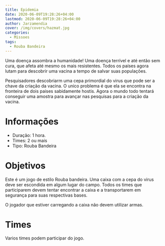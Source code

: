 ```yaml
---
title: Epidemia
date: 2020-06-09T19:28:26+04:00
lastmod: 2020-06-09T19:28:26+04:00
author: Jarzamendia
cover: /img/covers/hazmat.jpg
categories:
  - Missoes
tags:
  - Rouba Bandeira
---
```


Uma doença assombra a humanidade! Uma doença terrível e até então sem cura, que afeta até mesmo os mais resistentes. Todos os países agora lutam para descobrir uma vacina a tempo de salvar suas populações. 

Pesquisadores descobriarm uma cepa primordial do virus que pode ser a chave da criação da vacina. O unico problema é que ela se encontra na fronteira de dois paises sabidamente hostis. Agora o mundo todo tentará conseguir uma amostra para avançar nas pesquisas para a criação da vacina.

# Informações
 - Duração: 1 hora.
 - Times: 2 ou mais
 - Tipo: Rouba Bandeira

# Objetivos
Este é um jogo de estilo Rouba bandeira. Uma caixa com a cepa do virus deve ser escondida em algum lugar do campo. Todos os times que participarem devem tentar encontrar a caixa e a transportarem em segurança para suas respectivas bases.

O jogador que estiver carregando a caixa não devem utilizar armas.

# Times
Varios times podem participar do jogo.